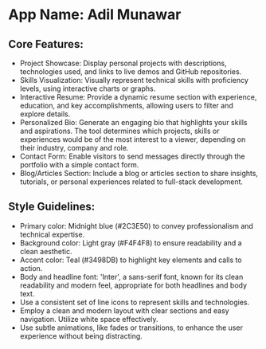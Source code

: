 # **App Name**: Adil Munawar

## Core Features:

- Project Showcase: Display personal projects with descriptions, technologies used, and links to live demos and GitHub repositories.
- Skills Visualization: Visually represent technical skills with proficiency levels, using interactive charts or graphs.
- Interactive Resume: Provide a dynamic resume section with experience, education, and key accomplishments, allowing users to filter and explore details.
- Personalized Bio: Generate an engaging bio that highlights your skills and aspirations. The tool determines which projects, skills or experiences would be of the most interest to a viewer, depending on their industry, company and role.
- Contact Form: Enable visitors to send messages directly through the portfolio with a simple contact form.
- Blog/Articles Section: Include a blog or articles section to share insights, tutorials, or personal experiences related to full-stack development.

## Style Guidelines:

- Primary color: Midnight blue (#2C3E50) to convey professionalism and technical expertise.
- Background color: Light gray (#F4F4F8) to ensure readability and a clean aesthetic.
- Accent color: Teal (#3498DB) to highlight key elements and calls to action.
- Body and headline font: 'Inter', a sans-serif font, known for its clean readability and modern feel, appropriate for both headlines and body text.
- Use a consistent set of line icons to represent skills and technologies.
- Employ a clean and modern layout with clear sections and easy navigation. Utilize white space effectively.
- Use subtle animations, like fades or transitions, to enhance the user experience without being distracting.